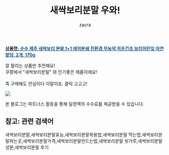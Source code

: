﻿---
layout: post
title:  "새싹보리분말 우와!"
author: zacra
categories: [ 아이템 ]
tags: [새싹보리분말,새싹보리분말효능,새싹보리분말복용법,새싹보리분말 먹는법,새싹보리분말파는곳,새싹보리분말가격,새싹보리분말만드는법,새싹보리분말 쇳가루,새싹보리분말성분,새싹보리분말 후기]
image: https://static.coupangcdn.com/image/vendor_inventory/e4e7/f6b19692accb7a54ffe8753de0e6c63090cfdbc414398a92a1368e1203ea.jpg 
description: "쿠팡에서 새싹보리분말 관련 상품으로 가장 잘팔리는 제품 중 하나라는 사실!!."
rating: 4.5
---

<a href="https://link.coupang.com/re/AFFSDP?lptag=AF8407795&pageKey=4605985190&itemId=5686954587&vendorItemId=70111943048&traceid=V0-153-b1a5285ceb426265"><b>상품명: <font color='#01579B'>순수 제주 새싹보리 분말 1+1 에어분쇄 친환경 무농약 저온건조 보리어린잎 자연밭담, 2개, 170g</font></b></a>

잘 팔리는 상품만 추천해요!<br/>
쿠팡에서 "새싹보리분말" 와 인기좋은 제품이에요!<br/><br/>
즉 구매해도 안심이다 이말이죠. 클릭 고고고! <br/>



<a href="https://link.coupang.com/re/AFFSDP?lptag=AF8407795&pageKey=4605985190&itemId=5686954587&vendorItemId=70111943048&traceid=V0-153-b1a5285ceb426265"><img src="https://thumbnail10.coupangcdn.com/thumbnails/remote/q89/image/vendor_inventory/4867/98bc4bfdec69c85ed90e0716024f0aa68c7ead48af77d5cec3b6e0500949.jpg"></a> 

본 블로그는 파트너스 활동을 통해 일정액의 수수료를 제공받을 수 있습니다.

## 참고: 관련 검색어    
새싹보리분말,새싹보리분말효능,새싹보리분말복용법,새싹보리분말 먹는법,새싹보리분말파는곳,새싹보리분말가격,새싹보리분말만드는법,새싹보리분말 쇳가루,새싹보리분말성분,새싹보리분말 후기